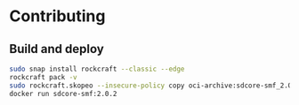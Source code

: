# Contributing

## Build and deploy

```bash
sudo snap install rockcraft --classic --edge
rockcraft pack -v
sudo rockcraft.skopeo --insecure-policy copy oci-archive:sdcore-smf_2.0.2_amd64.rock docker-daemon:sdcore-smf:2.0.2
docker run sdcore-smf:2.0.2
```
